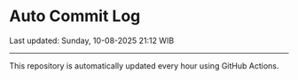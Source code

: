 # Auto Commit Log

Last updated: Sunday, 10-08-2025 21:12 WIB

---

This repository is automatically updated every hour using GitHub Actions.
